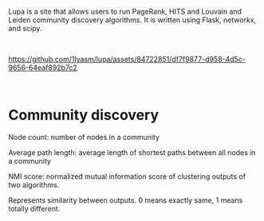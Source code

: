 Lupa is a site that allows users to run PageRank, HITS and Louvain and Leiden community discovery algorithms.
It is written using Flask, networkx, and scipy.

<br>

https://github.com/1lyasm/lupa/assets/84722851/df7f9877-d958-4d5c-9656-64eaf892b7c2

<br>

# Community discovery
Node count: number of nodes in a community

Average path length: average length of shortest paths between all nodes in a community

NMI score: normalized mutual information score of clustering outputs of two algorithms.

Represents similarity between outputs. 0 means exactly same, 1 means totally different.
